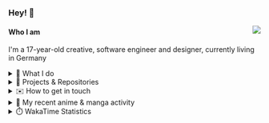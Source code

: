 ### Hey! 👋

[<img src="https://lanyard-profile-readme.vercel.app/api/228965621478588416" align="right">](https://discord.com/users/228965621478588416)

#### Who I am

I'm a 17-year-old creative, software engineer and designer, currently living in Germany

<details>
  <summary>💼 What I do</summary>

I currently am working on starting a publishing and management company for creatives.
I also am creative lead, community manager, and web developer at the Minecraft Server [Xenyria](https://xenyria.net) and the team behind it, [Pixelground Labs](https://pixelgroundlabs.com).
</details>

<details>
  <summary>📁 Projects & Repositories</summary>

<table>
    <thead>
        <tr>
            <th colspan=2>Svelte Libraries</th>
        </tr>
    </thead>
    <tbody>
        <tr>
            <td><a href="https://github.com/pixelgroundlabs/svelte-skinview3d">pixelgroundlabs/svelte-skinview3d</a></td>
            <td>A svelte component for rendering Minecraft SKins in 3D based on <a href="https://github.com/bs-community/skinview3d">skinview3d</a></td>
        </tr>
    </tbody>
    <thead>
        <tr>
            <th colspan=2>Minecraft Mods</th>
        </tr>
    </thead>
    <tbody>
        <tr>
            <td><a href="https://github.com/XenyriaNET/xeem">Xenyria Experience Enhancement Mod</a></td>
            <td>A client-side Minecraft Mod aiming to improve the experience on the Xenyria Minecraft Server</td>
        </tr>
    </tbody>
    <thead>
        <tr>
            <th colspan=2>Old Stuff</th>
        </tr>
    </thead>
    <tbody>
        <tr>
            <td><a href="https://github.com/OfficialCRUGG/lwstatus">lwstatus</a></td>
            <td>Lightweight webserver exposing various system metrics as a JSON endpoint and frontend</td>
        </tr>
        <tr>
            <td><a href="https://github.com/OfficialCRUGG/cfddns">cfddns / cloudflare-dyndns</a></td>
            <td>Simple application to run in the background that regularly checks for IP address changes and updates specific Cloudflare DNS Records accordingly. <s><i>Not sure how this still works...</i></s></td>
        </tr>
    </tbody>
</table>

</details>

<details>
  <summary>✉️ How to get in touch</summary>
  
> Sorted by how quickly you can expect a reply
- [Hit me up on Discord](https://discord.com/users/228965621478588416)
- [Hit me up on Twitter](https://twitter.com/cruggdev)
- [Send me a mail](mailto:me@crg.sh)
</details>


<details>
  <summary>🌸 My recent anime & manga activity</summary>
  
<!-- ANILIST_ACTIVITY:start -->

-   📺 Watched episode 5 - 6 of [Horimiya](https://anilist.co/anime/124080) (18:06, 20 December 2023)
-   📺 Plans to watch [Seishun Buta Yarou: Daigakusei-hen](https://anilist.co/anime/171046) (11:33, 20 December 2023)
-   📺 Plans to watch [Seishun Buta Yarou wa Randoseru Girl no Yume wo Minai](https://anilist.co/anime/161474) (11:33, 20 December 2023)
-   📺 Plans to watch [Rascal Does Not Dream of a Sister Venturing Out](https://anilist.co/anime/154967) (11:33, 20 December 2023)
-   📺 Watched episode 3 - 4 of [Horimiya](https://anilist.co/anime/124080) (19:27, 19 December 2023)

<!-- ANILIST_ACTIVITY:end -->
</details>

<details>
  <summary>⏱️ WakaTime Statistics</summary>

<!--START_SECTION:waka-->

```txt
From: 11 December 2023 - To: 18 December 2023

Svelte       10 hrs 21 mins  ███████████████░░░░░░░░░░   60.28 %
TypeScript   2 hrs 4 mins    ███░░░░░░░░░░░░░░░░░░░░░░   12.05 %
JSON         1 hr 16 mins    ██░░░░░░░░░░░░░░░░░░░░░░░   07.40 %
CSS          1 hr 1 min      █▓░░░░░░░░░░░░░░░░░░░░░░░   06.00 %
Markdown     59 mins         █▒░░░░░░░░░░░░░░░░░░░░░░░   05.76 %
```

<!--END_SECTION:waka-->
</details>
